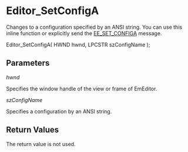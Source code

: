 # Editor\_SetConfigA

Changes to a configuration specified by an ANSI string. You can use this inline function or explicitly send the [EE\_SET\_CONFIGA](../message/ee_set_configa) message.

Editor\_SetConfigA( HWND hwnd, LPCSTR szConfigName );

## Parameters

_hwnd_

Specifies the window handle of the view or frame of EmEditor.

_szConfigName_

Specifies a configuration by an ANSI string.

## Return Values

The return value is not used.
